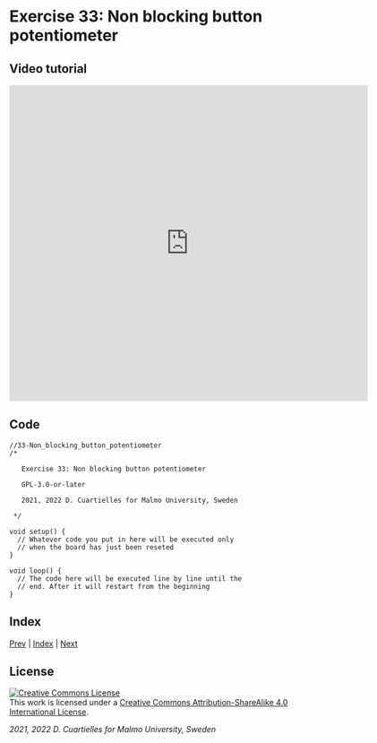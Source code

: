
# Exercise 33: Non blocking button potentiometer

## Video tutorial

<iframe src="https://player.vimeo.com/video/529117959?h=d33a603a12" width="640" height="564" frameborder="0" allow="autoplay; fullscreen" allowfullscreen></iframe>

## Code

```c_cpp
//33-Non_blocking_button_potentiometer
/*

   Exercise 33: Non blocking button potentiometer

   GPL-3.0-or-later

   2021, 2022 D. Cuartielles for Malmo University, Sweden

 */

void setup() {
  // Whatever code you put in here will be executed only 
  // when the board has just been reseted
}

void loop() {
  // The code here will be executed line by line until the 
  // end. After it will restart from the beginning
}
```

## Index

[Prev](../32-Non_blocking_button_serial/32-Non_blocking_button_serial.md) |  [Index](../course_index.md) |  [Next](../34-Non_blocking_button_potentiometer_LEDring/34-Non_blocking_button_potentiometer_LEDring.md)

## License

<a rel="license" href="http://creativecommons.org/licenses/by-sa/4.0/"><img alt="Creative Commons License" style="border-width:0" src="https://i.creativecommons.org/l/by-sa/4.0/80x15.png" /></a><br />This work is licensed under a <a rel="license" href="http://creativecommons.org/licenses/by-sa/4.0/">Creative Commons Attribution-ShareAlike 4.0 International License</a>.

*2021, 2022 D. Cuartielles for Malmo University, Sweden*

